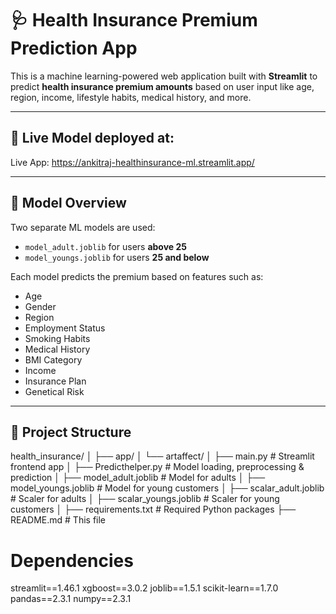 # 🩺 Health Insurance Premium Prediction App

This is a machine learning-powered web application built with **Streamlit** to predict **health insurance premium amounts** based on user input like age, region, income, lifestyle habits, medical history, and more.

---

## 🚀 Live Model deployed at:

Live App: https://ankitraj-healthinsurance-ml.streamlit.app/  


---

## 🧠 Model Overview

Two separate ML models are used:
- `model_adult.joblib` for users **above 25**
- `model_youngs.joblib` for users **25 and below**

Each model predicts the premium based on features such as:
- Age
- Gender
- Region
- Employment Status
- Smoking Habits
- Medical History
- BMI Category
- Income
- Insurance Plan
- Genetical Risk

---

## 📂 Project Structure

health_insurance/
│
├── app/
│ └── artaffect/
│ ├── main.py # Streamlit frontend app
│ ├── Predicthelper.py # Model loading, preprocessing & prediction
│ ├── model_adult.joblib # Model for adults
│ ├── model_youngs.joblib # Model for young customers
│ ├── scalar_adult.joblib # Scaler for adults
│ ├── scalar_youngs.joblib # Scaler for young customers
│
├── requirements.txt # Required Python packages
├── README.md # This file


# Dependencies
streamlit==1.46.1
xgboost==3.0.2
joblib==1.5.1
scikit-learn==1.7.0
pandas==2.3.1
numpy==2.3.1
